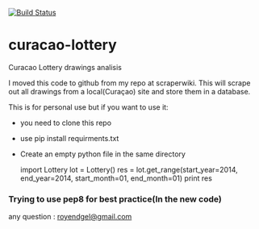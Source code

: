 [![Build Status](https://travis-ci.org/royendgel/curacao-lottery.png?branch=master)](https://travis-ci.org/royendgel/curacao-lottery)


curacao-lottery
===============

Curacao Lottery drawings analisis

I moved this code to github from my repo at scraperwiki.
This will scrape out all drawings from a local(Curaçao) site and store them in a database.

This is for personal use but if you want to use it: 
* you need to clone this repo
* use pip install requirments.txt 
* Create an empty python file in the same directory 

	import Lottery
	lot = Lottery()
	res = lot.get_range(start_year=2014, end_year=2014, start_month=01, end_month=01)
	print res

### Trying to use pep8 for best practice(In the new code)

any question : royendgel@gmail.com
